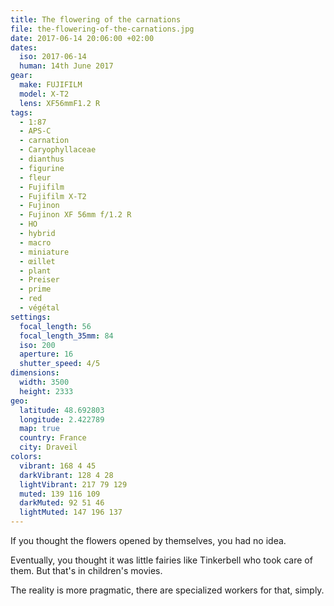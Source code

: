 ```yaml
---
title: The flowering of the carnations
file: the-flowering-of-the-carnations.jpg
date: 2017-06-14 20:06:00 +02:00
dates:
  iso: 2017-06-14
  human: 14th June 2017
gear:
  make: FUJIFILM
  model: X-T2
  lens: XF56mmF1.2 R
tags:
  - 1:87
  - APS-C
  - carnation
  - Caryophyllaceae
  - dianthus
  - figurine
  - fleur
  - Fujifilm
  - Fujifilm X-T2
  - Fujinon
  - Fujinon XF 56mm f/1.2 R
  - HO
  - hybrid
  - macro
  - miniature
  - œillet
  - plant
  - Preiser
  - prime
  - red
  - végétal
settings:
  focal_length: 56
  focal_length_35mm: 84
  iso: 200
  aperture: 16
  shutter_speed: 4/5
dimensions:
  width: 3500
  height: 2333
geo:
  latitude: 48.692803
  longitude: 2.422789
  map: true
  country: France
  city: Draveil
colors:
  vibrant: 168 4 45
  darkVibrant: 128 4 28
  lightVibrant: 217 79 129
  muted: 139 116 109
  darkMuted: 92 51 46
  lightMuted: 147 196 137
---
```


If you thought the flowers opened by themselves, you had no idea.

Eventually, you thought it was little fairies like Tinkerbell who took care of them. But that's in children's movies.

The reality is more pragmatic, there are specialized workers for that, simply.
